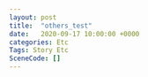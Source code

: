 ```yaml
---
layout: post
title:  "others_test"
date:   2020-09-17 10:00:00 +0000
categories: Etc
Tags: Story Etc
SceneCode: []
---
```

